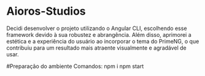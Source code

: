 # Aioros-Studios
Decidi desenvolver o projeto utilizando o Angular CLI, escolhendo esse framework devido à sua robustez e abrangência. Além disso, aprimorei a estética e a experiência do usuário ao incorporar o tema do PrimeNG, o que contribuiu para um resultado mais atraente visualmente e agradável de usar.

#Preparação do ambiente
Comandos:
npm i 
npm start
